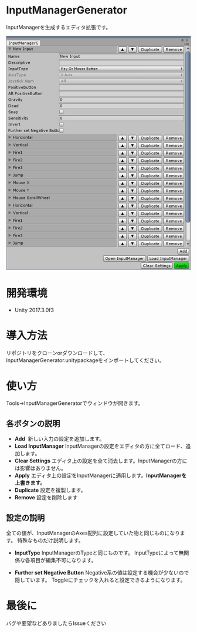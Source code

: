 # InputManagerGenerator
InputManagerを生成するエディタ拡張です。

![](https://github.com/atori708/InputManagerGenerator/blob/master/ScreenShots/SS01.png)

# 開発環境
- Unity 2017.3.0f3

# 導入方法
リポジトリをクローンorダウンロードして、InputManagerGenerator.unitypackageをインポートしてください。

# 使い方
Tools→InputManagerGeneratorでウィンドウが開きます。

## 各ボタンの説明
- **Add**
  新しい入力の設定を追加します。
- **Load InputManager**
  InputManagerの設定をエディタの方に全てロード、追加します。
- **Clear Settings**
  エディタ上の設定を全て消去します。InputManagerの方には影響はありません。
- **Apply**
  エディタ上の設定をInputManagerに適用します。**InputManagerを上書きます。**
- **Duplicate**
  設定を複製します。
- **Remove**
  設定を削除します

## 設定の説明
全ての値が、InputManagerのAxes配列に設定していた物と同じものになります。
特殊なものだけ説明します。

- **InputType**
  InputManagerのTypeと同じものです。
  InputTypeによって無関係な各項目が編集不可になります。

- **Further set Negative Button**
  Negative系の値は設定する機会が少ないので隠しています。
  Toggleにチェックを入れると設定できるようになります。

# 最後に
バグや要望などありましたらIssueください
